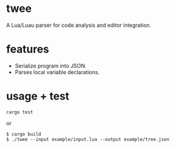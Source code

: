 # twee
A Lua/Luau parser for code analysis and editor integration.

# features
* Serialize program into JSON.
* Parses local variable declarations.

# usage + test
```
cargo test
```

or

```
$ cargo build
$ ./twee --input example/input.lua --output example/tree.json
```
